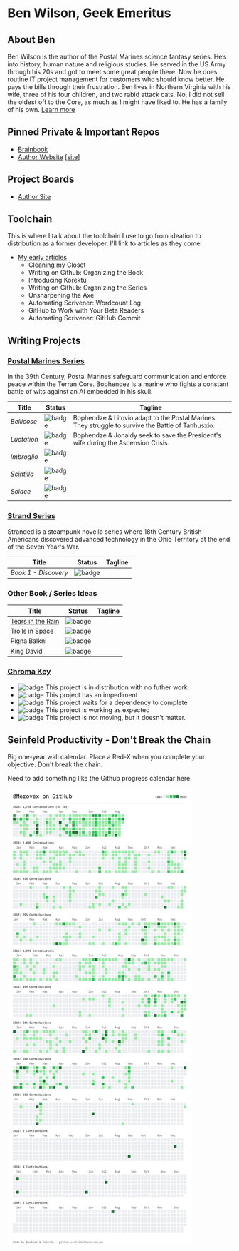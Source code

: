 # Ben Wilson, Geek Emeritus

## About Ben

Ben Wilson is the author of the Postal Marines science fantasy series. He’s into history, human nature and religious studies. He served in the US Army through his 20s and got to meet some great people there. Now he does routine IT project management for customers who should know better. He pays the bills through their frustration. Ben lives in Northern Virginia with his wife, three of his four children, and two rabid attack cats. No, I did not sell the oldest off to the Core, as much as I might have liked to. He has a family of his own.
[Learn more](https://benwilsonwrites.com/)

## Pinned Private & Important Repos

* [Brainbook](https://github.com/Merovex/brain-book)
* [Author Website](https://github.com/merovex-press/merovex.com) [[site](https://benwilsonwrites.com/)]

## Project Boards

* [Author Site](https://github.com/merovex-press/author-site-rails/projects/1)

## Toolchain

This is where I talk about the toolchain I use to go from ideation to distribution as a former developer. I'll link to articles as they come.

* [My early articles](https://benwilsonwrites.com/posts/tags/#github-as-an-author)
   * Cleaning my Closet
   * Writing on Github: Organizing the Book
   * Introducing Korektu
   * Writing on Github: Organizing the Series
   * Unsharpening the Axe
   * Automating Scrivener: Wordcount Log
   * GitHub to Work with Your Beta Readers
   * Automating Scrivener: GitHub Commit

## Writing Projects

### [Postal Marines Series](https://github.com/merovex-press/postal-marines-series)

In the 39th Century, Postal Marines safeguard communication and enforce peace within the Terran Core. Bophendez is a marine who fights a constant battle of wits against an AI embedded in his skull.

 <!-- * Write about 100 years from now, when Musk wins. -->

| Title | Status | Tagline |
| - | - | - |
| _Bellicose_ | ![badge](https://img.shields.io/badge/status-v2+β:W4%20Editor-DarkOrange.svg) | Bophendze & Litovio adapt to the Postal Marines. They struggle to survive the Battle of Tanhusxio. |
| _Luctation_ | ![badge](https://img.shields.io/badge/status-v1+α:Working-ForestGreen.svg) | Bophendze & Jonaldy seek to save the President's wife during the Ascension Crisis. |
| _Imbroglio_ | ![badge](https://img.shields.io/badge/status-Planning-RosyBrown.svg) |
| _Scintilla_ | ![badge](https://img.shields.io/badge/status-v2+β:%40Editor-ForestGreen.svg) |
| _Solace_ | ![badge](https://img.shields.io/badge/status-Synopsis-RosyBrown.svg) |

### [Strand Series](https://github.com/merovex-press/stranded-series)

Stranded is a steampunk novella series where 18th Century British-Americans discovered advanced technology in the Ohio Territory at the end of the Seven Year's War.

| Title | Status | Tagline |
| - | - | - |
| _Book 1 - Discovery_  |  ![badge](https://img.shields.io/badge/status-v1+α:Hold-RosyBrown.svg) |   |

### Other Book / Series Ideas

| Title | Status | Tagline |
| - | - | - |
|[Tears in the Rain](https://github.com/Merovex/tears) | ![badge](https://img.shields.io/badge/status-Planning-RosyBrown.svg) | |
|Trolls in Space | ![badge](https://img.shields.io/badge/status-Concept-RosyBrown.svg) | |
|Pigna Balkni | ![badge](https://img.shields.io/badge/status-Concept-RosyBrown.svg) | |
|King David   | ![badge](https://img.shields.io/badge/status-Concept-RosyBrown.svg) | |

### [Chroma Key](https://developer.mozilla.org/en-US/docs/Web/CSS/color_value)

* ![badge](https://img.shields.io/badge/status-Done-Blue.svg) This project is in distribution with no futher work.
* ![badge](https://img.shields.io/badge/status-Blocked-Firebrick.svg) This project has an impediment
* ![badge](https://img.shields.io/badge/status-Waiting-DarkOrange.svg) This project waits for a dependency to complete
* ![badge](https://img.shields.io/badge/status-Progressing-ForestGreen.svg) This project is working as expected
* ![badge](https://img.shields.io/badge/status-Pending-RosyBrown.svg) This project is not moving, but it doesn't matter.

## Seinfeld Productivity - Don't Break the Chain

Big one-year wall calendar. Place a Red-X when you complete your objective. Don't break the chain.

Need to add something like the Github progress calendar here.

![Ben's Contributions](https://github.com/Merovex/Merovex/blob/master/contributions.png)

<!--
**Merovex/Merovex** is a ✨ _special_ ✨ repository because its `README.md` (this file) appears on your GitHub profile.

Here are some ideas to get you started:

- 🔭 I’m currently working on ...
- 🌱 I’m currently learning ...
- 👯 I’m looking to collaborate on ...
- 🤔 I’m looking for help with ...
- 💬 Ask me about ...
- 📫 How to reach me: ...
- 😄 Pronouns: ...
- ⚡ Fun fact: ...
-->
